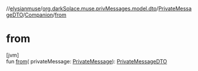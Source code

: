 //[elysianmuse](../../../../index.md)/[org.darkSolace.muse.privMessages.model.dto](../../index.md)/[PrivateMessageDTO](../index.md)/[Companion](index.md)/[from](from.md)

# from

[jvm]\
fun [from](from.md)(
privateMessage: [PrivateMessage](../../../org.darkSolace.muse.privMessages.model/-private-message/index.md)): [PrivateMessageDTO](../index.md)
